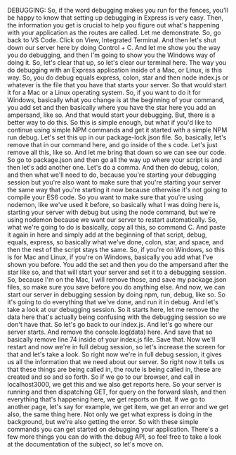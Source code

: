 DEBUGGING: So, if the word debugging makes you run for the fences, you'll be happy to know that setting up debugging in Express is very easy. Then, the information you get is crucial to help you figure out what's happening with your application as the routes are called. Let me demonstrate. So, go back to VS Code. Click on View, Integrated Terminal. And then let's shut down our server here by doing Control + C. And let me show you the way you do debugging, and then I'm going to show you the Windows way of doing it. So, let's clear that up, so let's clear our terminal here. The way you do debugging with an Express application inside of a Mac, or Linux, is this way. So, you do debug equals express, colon, star and then node index.js or whatever is the file that you have that starts your server. So that would start it for a Mac or a Linux operating system. So, if you want to do it for Windows, basically what you change is at the beginning of your command, you add set and then basically where you have the star here you add an ampersand, like so. And that would start your debugging. But, there is a better way to do this. So this is simple enough, but what if you'd like to continue using simple NPM commands and get it started with a simple NPM run debug. Let's set this up in our package-lock.json file. So, basically, let's remove that in our command here, and go inside of the s code. Let's just remove all this, like so. And let me bring that down so we can see our code. So go to package.json and then go all the way up where your script is and then let's add another one. Let's do a comma. And then do debug, colon, and then what we'll need to do, because you're starting your debugging session but you're also want to make sure that you're starting your server the same way that you're starting it now because otherwise it's not going to compile your ES6 code. So you want to make sure that you're using nodemon, like we've used it before, so basically what I was doing here is, starting your server with debug but using the node command, but we're using nodemon because we want our server to restart automatically. So, what we're going to do is basically, copy all this, so command C. And paste it again in here and simply add at the beginning of that script, debug, equals, express, so basically what we've done, colon, star, and space, and then the rest of the script stays the same. So, if you're on Windows, so this is for Mac and Linux, if you're on Windows, basically you add what I've shown you before. You add the set and then you do the ampersand after the star like so, and that will start your server and set it to a debugging session. So, because I'm on the Mac, I will remove those, and save my package.json files, so make sure you save before you do anything else. And now, we can start our server in debugging session by doing npm, run, debug, like so. So it's going to do everything that we've done, and run it in debug. And let's take a look at our debugging session. So it starts here, let me remove the data here that's actually being confusing with the debugging session so we don't have that. So let's go back to our index.js. And let's go where our server starts. And remove the console.log(data) here. And save that so basically remove line 74 inside of your index.js file. Save that. Now we'll restart and now we're in full debug session, so let's increase the screen for that and let's take a look. So right now we're in full debug session, it gives us all the information that we need about our server. So right now it tells us that these things are being called in, the route is being called in, these are created and so and so forth. So if we go to our browser, and call in localhost3000, we get this and we also get reports here. So your server is running and then dispatching GET, for query on the forward slash, and then everything that's happening here, we get reports on that. If we go to another page, let's say for example, we get item, we get an error and we get also, the same thing here. Not only we get what express is doing in the background, but we're also getting the error. So with these simple commands you can get started on debugging your application. There's a few more things you can do with the debug API, so feel free to take a look at the documentation of the subject, so let's move on.
